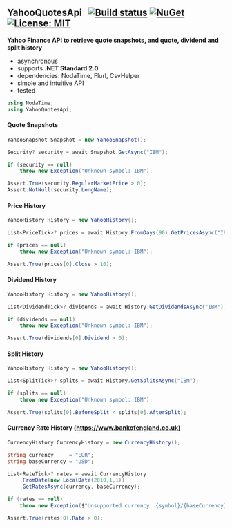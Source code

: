 ## YahooQuotesApi&nbsp;&nbsp; [![Build status](https://ci.appveyor.com/api/projects/status/qx83p28cdqvcpbhm?svg=true)](https://ci.appveyor.com/project/dshe/yahooquotesapi) [![NuGet](https://img.shields.io/nuget/vpre/YahooQuotesApi.svg)](https://www.nuget.org/packages/YahooQuotesApi/) [![License: MIT](https://img.shields.io/badge/License-MIT-yellow.svg)](https://opensource.org/licenses/MIT)

**Yahoo Finance API to retrieve quote snapshots, and quote, dividend and split history**
- asynchronous
- supports **.NET Standard 2.0**
- dependencies: NodaTime, Flurl, CsvHelper
- simple and intuitive API
- tested
```csharp
using NodaTime;
using YahooQuotesApi;
```
#### Quote Snapshots
```csharp
YahooSnapshot Snapshot = new YahooSnapshot();

Security? security = await Snapshot.GetAsync("IBM");

if (security == null)
    throw new Exception("Unknown symbol: IBM");

Assert.True(security.RegularMarketPrice > 0);
Assert.NotNull(security.LongName);
```
#### Price History
```csharp
YahooHistory History = new YahooHistory();

List<PriceTick>? prices = await History.FromDays(90).GetPricesAsync("IBM");

if (prices == null)
    throw new Exception("Unknown symbol: IBM");

Assert.True(prices[0].Close > 10);
```
#### Dividend History
```csharp
YahooHistory History = new YahooHistory();

List<DividendTick>? dividends = await History.GetDividendsAsync("IBM");

if (dividends == null)
    throw new Exception("Unknown symbol: IBM");

Assert.True(dividends[0].Dividend > 0);
```
#### Split History
```csharp
YahooHistory History = new YahooHistory();

List<SplitTick>? splits = await History.GetSplitsAsync("IBM");

if (splits == null)
    throw new Exception("Unknown symbol: IBM");

Assert.True(splits[0].BeforeSplit < splits[0].AfterSplit);
```
#### Currency Rate History (https://www.bankofengland.co.uk)
```csharp
CurrencyHistory CurrencyHistory = new CurrencyHistory();

string currency     = "EUR";
string baseCurrency = "USD";

List<RateTick>? rates = await CurrencyHistory
    .FromDate(new LocalDate(2010,1,1))
    .GetRatesAsync(currency, baseCurrency);

if (rates == null)
    throw new Exception($"Unsupported currency: {symbol}/{baseCurrency}");

Assert.True(rates[0].Rate > 0);
```
